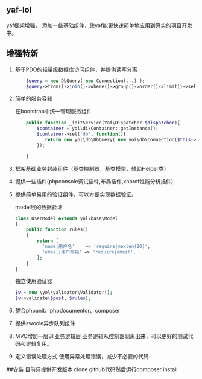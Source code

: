 ## yaf-lol
yaf框架增强， 添加一些基础组件，使yaf能更快速简单地应用到真实的项目开发中。

## 增强特新
1. 基于PDO的轻量级数据库访问组件，并提供读写分离
    ```php
        $query = new DbQuery( new Connection(...) );
        $query->from()->join()->where()->group()->order()->limit()->select();
    ```
2. 简单的服务容器
    
    在bootstrap中统一管理服务组件
    ```php
        public function _initService(Yaf\Dispatcher $dispatcher){
            $container = yol\di\Container::getInstance();
            $container->set('db', function(){
               return new yol\db\DbQuery( new yol\db\Connection($this->appConfig['db']) );
            });

        }
    ```
3. 框架基础业务封装组件（基类控制器，基类模型，辅助Helper类）
4. 提供一些插件(phpconsole调试插件,布局插件,xhprof性能分析插件)
5. 提供简单易用的验证组件，可以方便实现数据验证。

    model层的数据验证
    ```php
    class UserModel extends yol\base\Model
    {
        public function rules()
        {
            return [
              'name|用户名'    => 'require|maxlen(20)',
              'email|用户邮箱' => 'require|email',
            ];
        }
    }
    ```
    独立使用验证器
    ```php
    $v = new \yol\validator\Validator();
    $v->validate($post, $rules);
    ```
6. 整合phpunit、phpdocumentor、composer
7. 提供swoole异步队列组件
8. MVC增加一层Bll业务逻辑层
    业务逻辑从控制器剥离出来，可以更好的测试代码和逻辑复用。
9. 定义错误处理方式
    使用异常处理错误，减少不必要的代码

##安装
目前只提供开发版本
clone github代码然后运行composer install


